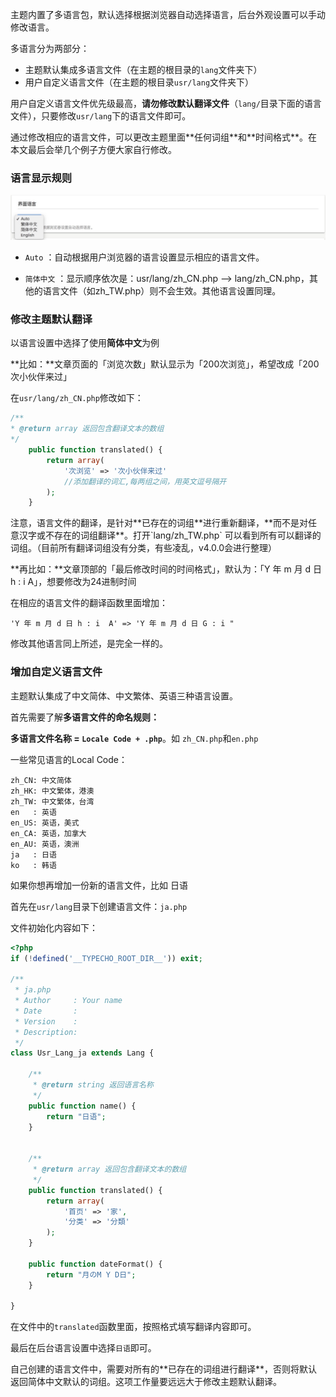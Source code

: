 主题内置了多语言包，默认选择根据浏览器自动选择语言，后台外观设置可以手动修改语言。

多语言分为两部分：

* 主题默认集成多语言文件（在主题的根目录的`lang`文件夹下）
* 用户自定义语言文件（在主题的根目录`usr/lang`文件夹下）

用户自定义语言文件优先级最高，**请勿修改默认翻译文件**（`lang/`目录下面的语言文件），只要修改`usr/lang`下的语言文件即可。

<p class="warn">通过修改相应的语言文件，可以更改主题里面**任何词组**和**时间格式**。在本文最后会举几个例子方便大家自行修改。</p>

### 语言显示规则

![](media/15565126536450.jpg)


* `Auto` ：自动根据用户浏览器的语言设置显示相应的语言文件。

* `简体中文` ：显示顺序依次是：usr/lang/zh_CN.php —> lang/zh_CN.php，其他的语言文件（如zh_TW.php）则不会生效。其他语言设置同理。

### 修改主题默认翻译

以语言设置中选择了使用**简体中文**为例

**比如：**文章页面的「浏览次数」默认显示为「200次浏览」，希望改成「200次小伙伴来过」

在`usr/lang/zh_CN.php`修改如下：

```php
/**
* @return array 返回包含翻译文本的数组
*/
    public function translated() {
        return array(
            '次浏览' => '次小伙伴来过'
            //添加翻译的词汇,每两组之间，用英文逗号隔开
        );
    }
```

<p class="tip">注意，语言文件的翻译，是针对**已存在的词组**进行重新翻译，**而不是对任意汉字或不存在的词组翻译**。打开`lang/zh_TW.php` 可以看到所有可以翻译的词组。（目前所有翻译词组没有分类，有些凌乱，v4.0.0会进行整理）</p>

**再比如：**文章顶部的「最后修改时间的时间格式」，默认为：「Y 年 m 月 d 日 h : i  A」，想要修改为24进制时间

在相应的语言文件的翻译函数里面增加：

```
'Y 年 m 月 d 日 h : i  A' => 'Y 年 m 月 d 日 G : i "
```



修改其他语言同上所述，是完全一样的。

### 增加自定义语言文件

主题默认集成了中文简体、中文繁体、英语三种语言设置。

首先需要了解**多语言文件的命名规则：**

**多语言文件名称 = `Locale Code + .php`**。如 `zh_CN.php`和`en.php`

一些常见语言的Local Code：

```
zh_CN: 中文简体
zh_HK: 中文繁体，港澳
zh_TW: 中文繁体，台湾
en   : 英语
en_US: 英语，美式
en_CA: 英语，加拿大
en_AU: 英语，澳洲
ja   : 日语
ko   : 韩语
```

如果你想再增加一份新的语言文件，比如 日语

首先在`usr/lang`目录下创建语言文件：`ja.php`

文件初始化内容如下：

```php
<?php
if (!defined('__TYPECHO_ROOT_DIR__')) exit;

/**
 * ja.php
 * Author     : Your name
 * Date       :
 * Version    :
 * Description:
 */
class Usr_Lang_ja extends Lang {

    /**
     * @return string 返回语言名称
     */
    public function name() {
        return "日语";
    }


    /**
     * @return array 返回包含翻译文本的数组
     */
    public function translated() {
        return array(
            '首页' => '家',
            '分类' => '分類'
        );
    }

    public function dateFormat() {
        return "月のM Y D日";
    }

}
```

在文件中的`translated`函数里面，按照格式填写翻译内容即可。

最后在后台语言设置中选择`日语`即可。

<p class="warn">自己创建的语言文件中，需要对所有的**已存在的词组进行翻译**，否则将默认返回简体中文默认的词组。这项工作量要远远大于修改主题默认翻译。</p>


